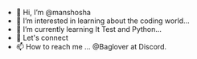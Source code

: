 - 👋 Hi, I’m @manshosha
- 👀 I’m interested in learning about the coding world...
- 🌱 I’m currently learning It Test and Python...
- 💞️ Let's connect
- 📫 How to reach me ... @Baglover at Discord.

<!---
manshosha/manshosha is a ✨ special ✨ repository because its `README.md` (this file) appears on your GitHub profile.
You can click the Preview link to take a look at your changes.
--->
